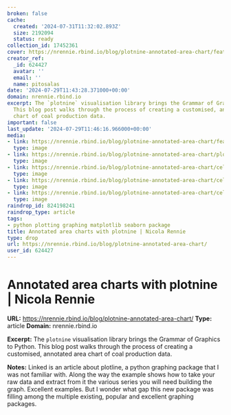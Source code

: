 ```yaml
---
broken: false
cache:
  created: '2024-07-31T11:32:02.893Z'
  size: 2192094
  status: ready
collection_id: 17452361
cover: https://nrennie.rbind.io/blog/plotnine-annotated-area-chart/featured.png
creator_ref:
  _id: 624427
  avatar: ''
  email: ''
  name: pitosalas
date: '2024-07-29T11:43:28.371000+00:00'
domain: nrennie.rbind.io
excerpt: The `plotnine` visualisation library brings the Grammar of Graphics to Python.
  This blog post walks through the process of creating a customised, annotated area
  chart of coal production data.
important: false
last_update: '2024-07-29T11:46:16.966000+00:00'
media:
- link: https://nrennie.rbind.io/blog/plotnine-annotated-area-chart/featured.png
  type: image
- link: https://nrennie.rbind.io/blog/plotnine-annotated-area-chart/plot.png
  type: image
- link: https://nrennie.rbind.io/blog/plotnine-annotated-area-chart/cell-17-output-1.png
  type: image
- link: https://nrennie.rbind.io/blog/plotnine-annotated-area-chart/cell-19-output-1.png
  type: image
- link: https://nrennie.rbind.io/blog/plotnine-annotated-area-chart/cell-21-output-1.png
  type: image
raindrop_id: 824198241
raindrop_type: article
tags:
- python plotting graphing matplotlib seaborn package
title: Annotated area charts with plotnine | Nicola Rennie
type: drop
url: https://nrennie.rbind.io/blog/plotnine-annotated-area-chart/
user_id: 624427
---
```


# Annotated area charts with plotnine | Nicola Rennie

**URL:** https://nrennie.rbind.io/blog/plotnine-annotated-area-chart/
**Type:** article
**Domain:** nrennie.rbind.io

**Excerpt:** The `plotnine` visualisation library brings the Grammar of Graphics to Python. This blog post walks through the process of creating a customised, annotated area chart of coal production data.

**Notes:**
Linked is an article about plotline, a python graphing package that I was not familiar with.  Along the way the example shows how to take your raw data and extract from it the various series you will need building the graph. Excellent examples. But I wonder what gap this new package was filling among the multiple existing, popular and excellent graphing packages. 
